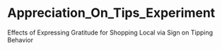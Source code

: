 # Appreciation_On_Tips_Experiment
Effects of Expressing Gratitude for Shopping Local via Sign on Tipping Behavior
